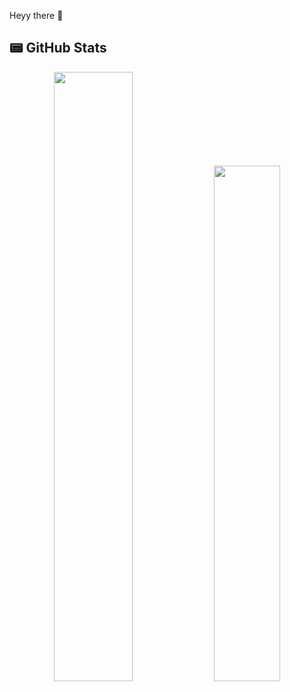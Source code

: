 Heyy there 👋

## 📟 GitHub Stats  
<p align="center">
	<img width="50%" src="https://github-readme-stats.vercel.app/api?username=ethan0905&show_icons=true&theme=dark" />
	<a href="https://github.com/anuraghazra/github-readme-stats">
  		<img width="46%" src="https://github-readme-stats.vercel.app/api/top-langs/?username=ethan0905&layout=compact" />
	</a>
</p>


